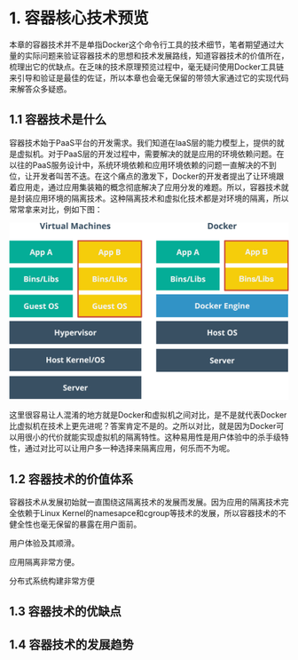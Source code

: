 # 1. 容器核心技术预览

本章的容器技术并不是单指Docker这个命令行工具的技术细节，笔者期望通过大量的实际问题来验证容器技术的思想和技术发展路线，知道容器技术的价值所在，梳理出它的优缺点。在乏味的技术原理预览过程中，毫无疑问使用Docker工具链来引导和验证是最佳的佐证，所以本章也会毫无保留的带领大家通过它的实现代码来解答众多疑惑。

## 1.1 容器技术是什么

容器技术始于PaaS平台的开发需求。我们知道在IaaS层的能力模型上，提供的就是虚拟机。对于PaaS层的开发过程中，需要解决的就是应用的环境依赖问题。在以往的PaaS服务设计中，系统环境依赖和应用环境依赖的问题一直解决的不到位，让开发者叫苦不迭。在这个痛点的激发下，Docker的开发者提出了让环境跟着应用走，通过应用集装箱的概念彻底解决了应用分发的难题。所以，容器技术就是封装应用环境的隔离技术。这种隔离技术和虚拟化技术都是对环境的隔离，所以常常拿来对比，例如下图：

![docker vs vm&#x5BF9;&#x6BD4;](.gitbook/assets/docker-vs-virtual-machines.png)

这里很容易让人混淆的地方就是Docker和虚拟机之间对比，是不是就代表Docker比虚拟机在技术上更先进呢？答案肯定不是的。之所以对比，就是因为Docker可以用很小的代价就能实现虚拟机的隔离特性。这种易用性是用户体验中的杀手级特性，通过对比可以让用户多一种选择来隔离应用，何乐而不为呢。

## 1.2 容器技术的价值体系

容器技术从发展初始就一直围绕这隔离技术的发展而发展。因为应用的隔离技术完全依赖于Linux Kernel的namesapce和cgroup等技术的发展，所以容器技术的不健全性也毫无保留的暴露在用户面前。

用户体验及其顺滑。

应用隔离非常方便。

分布式系统构建非常方便

## 1.3 容器技术的优缺点

## 1.4 容器技术的发展趋势





